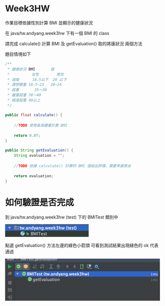 # Week3HW

作業目標依據性別計算 BMI 並顯示的健康狀況 

在 java/tw.andyang.week3hw 下有一個 BMI 的 class

請完成 calculate() 計算 BMI 及 getEvaluation() 取的將康狀況 兩個方法

題目情境如下 

```java
/**
 * 健康狀況	BMI       值
 *          女性	      男性
 * 過瘦      18.5以下  20 以下
 * 理想體重	18.5~23   20~24
 * 超重	    25～30
 * 嚴重超重	30～40
 * 極度超重	40以上
 */
```

```java
public float calculate() {

    //TODO 使用身高體重計算 BMI

    return 0.0f;
}
```

```java
public String getEvaluation() {
    String evaluation = "";

    //TODO 依據 calculate() 計算的 BMI 值給出評價，需要考慮男女

    return evaluation;
}
```

# 如何驗證是否完成

到 java/tw.andyang.week3hw (test) 下的 BMITest 類別中

![單元測試](images/unittest.png)

點選 getEvaluation() 方法左邊的綠色小箭頭 可看到測試結果出現綠色的 ok 代表通過

![測試通過](images/test_ok.png)
